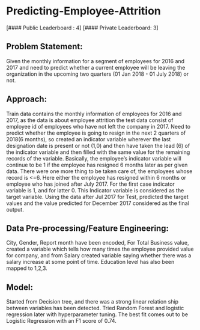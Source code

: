# Predicting-Employee-Attrition

[#### Public Leaderboard : 4]
[#### Private Leaderboard: 3]

## Problem Statement: 
Given the monthly information for a segment of employees for 2016 and 2017 and need to predict whether a current employee will be leaving the organization in the upcoming two quarters (01 Jan 2018 - 01 July 2018) or not.
## Approach: 
Train data contains the monthly information of employees for 2016 and 2017, as the data is about employee attrition the test data consist of employee id of employees who have not left the company in 2017. 
Need to predict whether the employee is going to resign in the next 2 quarters of 2018(6 months), so created an indicator variable wherever the last designation date is present or not (1,0) and then have taken the lead (6) of the indicator variable and then filled with the same value for the remaining records of the variable. Basically, the employee’s indicator variable will continue to be 1 if the employee has resigned 6 months later as per given data. There were one more thing to be taken care of, the employees whose record is <=6. Here either the employee has resigned within 6 months or employee who has joined after July 2017. For the first case indicator variable is 1, and for latter 0. This Indicator variable is considered as the target variable.
Using the data after Jul 2017 for Test, predicted the target values and the value predicted for December 2017 considered as the final output.
## Data Pre-processing/Feature Engineering: 
City, Gender, Report month have been encoded, For Total Business value, created a variable which tells how many times the employee provided value for company, and from Salary created variable saying whether there was a salary increase at some point of time. Education level has also been mapped to 1,2,3.
## Model: 
Started from Decision tree, and there was a strong linear relation ship between variables has been detected. Tried Random Forest and logistic regression later with hyperparameter tuning.
The best fit comes out to be Logistic Regression with an F1 score of 0.74.
